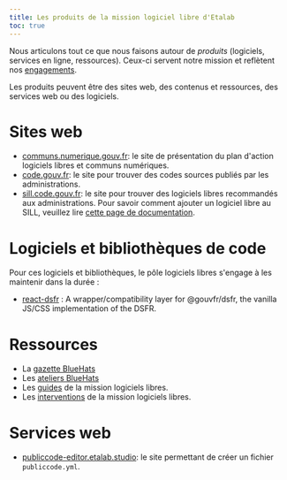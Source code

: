```yaml
---
title: Les produits de la mission logiciel libre d'Etalab
toc: true
---
```


Nous articulons tout ce que nous faisons autour de *produits* (logiciels, services en ligne, ressources).  Ceux-ci servent notre mission et reflètent nos [engagements](pole-logiciels-libres-mission-engagements-rituels.md#engagements).

Les produits peuvent être des sites web, des contenus et ressources, des services web ou des logiciels.

# Sites web

- [communs.numerique.gouv.fr](https://communs.numerique.gouv.fr): le site de présentation du plan d'action logiciels libres et communs numériques.
- [code.gouv.fr](https://code.gouv.fr): le site pour trouver des codes sources publiés par les administrations.
- [sill.code.gouv.fr](https://sill.code.gouv.fr): le site pour trouver des logiciels libres recommandés aux administrations.  Pour savoir comment ajouter un logiciel libre au SILL, veuillez lire [cette page de documentation](sill.md).

# Logiciels et bibliothèques de code

Pour ces logiciels et bibliothèques, le pôle logiciels libres s'engage à les maintenir dans la durée :

- [react-dsfr](https://github.com/codegouvfr/react-dsfr) : A wrapper/compatibility layer for @gouvfr/dsfr, the vanilla JS/CSS implementation of the DSFR.

# Ressources

- La [gazette BlueHats](https://communs.numerique.gouv.fr/gazette/)
- Les [ateliers BlueHats](https://communs.numerique.gouv.fr/ateliers/)
- Les [guides](guides.md) de la mission logiciels libres.
- Les [interventions](ressources.md) de la mission logiciels libres.

# Services web

- [publiccode-editor.etalab.studio](https://publiccode-editor.etalab.studio/): le site permettant de créer un fichier `publiccode.yml`.

<!-- # Logiciels -->

